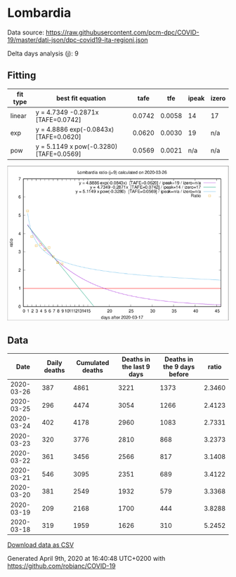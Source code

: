 # Lombardia

Data source: https://raw.githubusercontent.com/pcm-dpc/COVID-19/master/dati-json/dpc-covid19-ita-regioni.json

Delta days analysis (j): 9

## Fitting 
|fit type|best fit equation|tafe|tfe|ipeak|izero|
|-------|-----|--------|------|---|---|
|linear|y = 4.7349 -0.2871x  [TAFE=0.0742]|0.0742|0.0058|14|17|
|exp|y = 4.8886 exp(-0.0843x)  [TAFE=0.0620]|0.0620|0.0030|19|n/a|
|pow|y = 5.1149 x pow(-0.3280)  [TAFE=0.0569]|0.0569|0.0021|n/a|n/a|

![Plot](COVID-19_lombardia_j9_2020-03-26.png)

## Data
|Date|Daily deaths|Cumulated deaths|Deaths in the last 9 days|Deaths in the 9 days before|ratio|
|----|----------|-----------|-------|--------------------|-----|
|2020-03-26|387|4861|3221|1373|2.3460|
|2020-03-25|296|4474|3054|1266|2.4123|
|2020-03-24|402|4178|2960|1083|2.7331|
|2020-03-23|320|3776|2810|868|3.2373|
|2020-03-22|361|3456|2566|817|3.1408|
|2020-03-21|546|3095|2351|689|3.4122|
|2020-03-20|381|2549|1932|579|3.3368|
|2020-03-19|209|2168|1700|444|3.8288|
|2020-03-18|319|1959|1626|310|5.2452|

[Download data as CSV](COVID-19_lombardia_j9_2020-03-26.csv)

Generated April 9th, 2020 at 16:40:48 UTC+0200 with https://github.com/robianc/COVID-19
